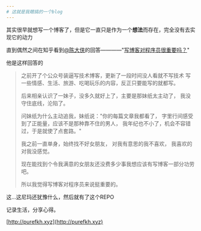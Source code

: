 ```yaml
---
# 这就是我瞎搞的一个blog
---
```

其实很早就想写一个博客了，但是它一直只是作为一个**想法**而存在，完全没有去实现它的动力

直到偶然之间在知乎看到[@陈大侠](https://www.zhihu.com/people/aspwebchh/activities)的回答————"[写博客对程序员很重要吗？](https://www.zhihu.com/question/273631529/answer/369383753)"

他是这样回答的

>之前开了个公众号装逼写技术博客，更新了一段时间没人看就不写技术
>写一些情感、生活、旅游、吃喝玩乐的内容，反正只要能写的就都写。
>
>后来相亲认识了一妹子，没多久就好上了，主要是那妹纸太主动了，
>我没守住底线，沦陷了。
>
>问妹纸为什么主动追我，妹纸说："你的每篇文章我都看了，
>字里行间感受到了正能量，应该不是那种靠不住的男人，
>我年纪也不小了，机会不容错过，于是就使了点套路。"
>
>我之前一直单身，始终找不好女朋友， 对我有意思的我不喜欢，
>我喜欢的对我没感觉。
>
>现在能找到个令我满意的女朋友还没费多少事我想应该有写博客一部分功劳吧。
>
>所以我觉得写博客对程序员来说挺重要的。

这...这尼玛还犹豫什么，然后就有了这个REPO

记录生活，分享心得。

[http://purefkh.xyz](http://purefkh.xyz)

